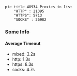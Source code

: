 
```mermaid
pie title 48934 Proxies in list
    "HTTP" : 21395
    "HTTPS": 5713
    "SOCKS" : 26902
```

### Some Info
#### Average Timeout

- mixed: 3.2s
- http: 1.3s
- https: 8.3s
- socks: 4.7s